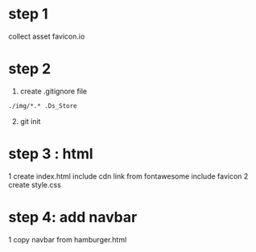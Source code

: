 
# step 1
   collect asset
   favicon.io
# step 2

1. create .gitignore file

```html
./img/*.* .Ds_Store
```

2. git init

# step 3 : html
1  create index.html
   include cdn link from fontawesome
   include favicon
2 create style.css

# step 4: add navbar
1 copy navbar from hamburger.html
